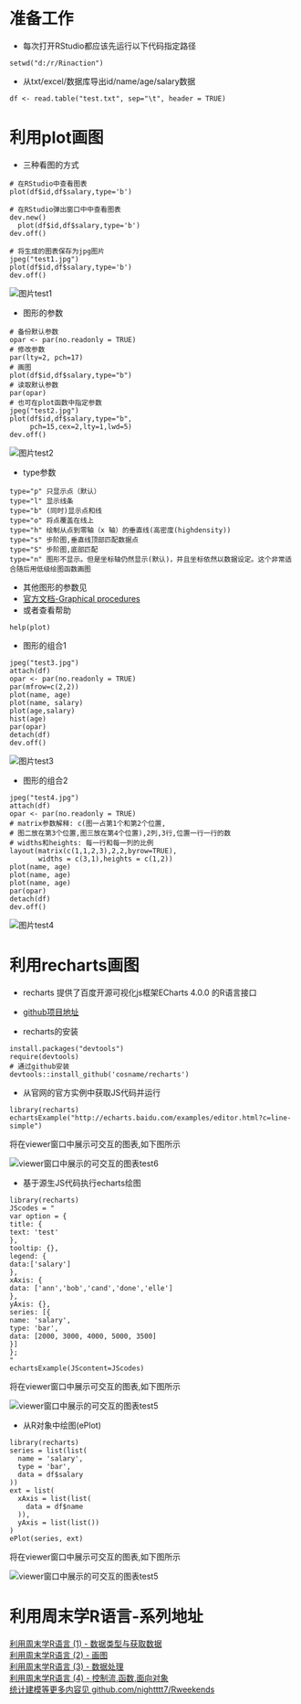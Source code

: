 # 准备工作
- 每次打开RStudio都应该先运行以下代码指定路径
```
setwd("d:/r/Rinaction")
```
- 从txt/excel/数据库导出id/name/age/salary数据
```
df <- read.table("test.txt", sep="\t", header = TRUE)
```
# 利用plot画图
- 三种看图的方式

```
# 在RStudio中查看图表
plot(df$id,df$salary,type='b')

# 在RStudio弹出窗口中中查看图表
dev.new()
  plot(df$id,df$salary,type='b')
dev.off()

# 将生成的图表保存为jpg图片
jpeg("test1.jpg")
plot(df$id,df$salary,type='b')
dev.off()
```

![图片test1](http://img-blog.csdn.net/20180318173437226?watermark/2/text/Ly9ibG9nLmNzZG4ubmV0L3NxcTUxMw==/font/5a6L5L2T/fontsize/400/fill/I0JBQkFCMA==/dissolve/70)

- 图形的参数

```
# 备份默认参数
opar <- par(no.readonly = TRUE)
# 修改参数
par(lty=2, pch=17)
# 画图
plot(df$id,df$salary,type="b")
# 读取默认参数
par(opar)
# 也可在plot函数中指定参数
jpeg("test2.jpg")
plot(df$id,df$salary,type="b",
     pch=15,cex=2,lty=1,lwd=5)
dev.off()
```


![图片test2](http://img-blog.csdn.net/20180318173459981?watermark/2/text/Ly9ibG9nLmNzZG4ubmV0L3NxcTUxMw==/font/5a6L5L2T/fontsize/400/fill/I0JBQkFCMA==/dissolve/70)

- type参数

```
type="p" 只显示点（默认）
type="l" 显示线条
type="b" (同时)显示点和线
type="o" 将点覆盖在线上
type="h" 绘制从点到零轴（x 轴）的垂直线(高密度(highdensity))
type="s" 步阶图,垂直线顶部匹配数据点
type="S" 步阶图,底部匹配
type="n" 图形不显示。但是坐标轴仍然显示(默认)，并且坐标依然以数据设定。这个非常适合随后用低级绘图函数画图
```

- 其他图形的参数见
- [官方文档-Graphical procedures](https://cran.r-project.org/doc/manuals/r-release/R-intro.html#Graphics)
- 或者查看帮助

```
help(plot)
```

- 图形的组合1

```
jpeg("test3.jpg")
attach(df)
opar <- par(no.readonly = TRUE)
par(mfrow=c(2,2))
plot(name, age)
plot(name, salary)
plot(age,salary)
hist(age)
par(opar)
detach(df)
dev.off()

```

![图片test3](http://img-blog.csdn.net/20180318173533731?watermark/2/text/Ly9ibG9nLmNzZG4ubmV0L3NxcTUxMw==/font/5a6L5L2T/fontsize/400/fill/I0JBQkFCMA==/dissolve/70)

- 图形的组合2

```
jpeg("test4.jpg")
attach(df)
opar <- par(no.readonly = TRUE)
# matrix参数解释: c(图一占第1个和第2个位置,
# 图二放在第3个位置,图三放在第4个位置),2列,3行,位置一行一行的数
# widths和heights: 每一行和每一列的比例
layout(matrix(c(1,1,2,3),2,2,byrow=TRUE),
       widths = c(3,1),heights = c(1,2))
plot(name, age)
plot(name, age)
plot(name, age)
par(opar)
detach(df)
dev.off()
```

![图片test4](http://img-blog.csdn.net/20180318173549832?watermark/2/text/Ly9ibG9nLmNzZG4ubmV0L3NxcTUxMw==/font/5a6L5L2T/fontsize/400/fill/I0JBQkFCMA==/dissolve/70)




# 利用recharts画图
- recharts 提供了百度开源可视化js框架ECharts 4.0.0 的R语言接口
- [github项目地址](https://github.com/cosname/recharts)

- recharts的安装

```
install.packages("devtools")
require(devtools)
# 通过github安装
devtools::install_github('cosname/recharts')
```

- 从官网的官方实例中获取JS代码并运行

```
library(recharts)
echartsExample("http://echarts.baidu.com/examples/editor.html?c=line-simple")
```
将在viewer窗口中展示可交互的图表,如下图所示

![viewer窗口中展示的可交互的图表test6](http://img-blog.csdn.net/20180318184706279?watermark/2/text/Ly9ibG9nLmNzZG4ubmV0L3NxcTUxMw==/font/5a6L5L2T/fontsize/400/fill/I0JBQkFCMA==/dissolve/70)

- 基于源生JS代码执行echarts绘图

```
library(recharts)
JScodes = "
var option = {
title: {
text: 'test'
},
tooltip: {},
legend: {
data:['salary']
},
xAxis: {
data: ['ann','bob','cand','done','elle']
},
yAxis: {},
series: [{
name: 'salary',
type: 'bar',
data: [2000, 3000, 4000, 5000, 3500]
}]
};
"
echartsExample(JScontent=JScodes)
```
将在viewer窗口中展示可交互的图表,如下图所示

![viewer窗口中展示的可交互的图表test5](http://img-blog.csdn.net/2018031818464970?watermark/2/text/Ly9ibG9nLmNzZG4ubmV0L3NxcTUxMw==/font/5a6L5L2T/fontsize/400/fill/I0JBQkFCMA==/dissolve/70)

- 从R对象中绘图(ePlot)

```
library(recharts)
series = list(list(
  name = 'salary',
  type = 'bar',
  data = df$salary
))
ext = list(
  xAxis = list(list( 
    data = df$name
  )),
  yAxis = list(list())
)
ePlot(series, ext)
```
将在viewer窗口中展示可交互的图表,如下图所示

![viewer窗口中展示的可交互的图表test5](http://img-blog.csdn.net/2018031818464970?watermark/2/text/Ly9ibG9nLmNzZG4ubmV0L3NxcTUxMw==/font/5a6L5L2T/fontsize/400/fill/I0JBQkFCMA==/dissolve/70)

# 利用周末学R语言-系列地址
[利用周末学R语言 (1) - 数据类型与获取数据](http://blog.csdn.net/sqq513/article/details/79588130)  
[利用周末学R语言 (2) - 画图](http://blog.csdn.net/sqq513/article/details/79602497)  
[利用周末学R语言 (3) - 数据处理](https://blog.csdn.net/sqq513/article/details/79606339)  
[利用周末学R语言 (4) - 控制流,函数,面向对象](https://blog.csdn.net/sqq513/article/details/79736261)  
[统计建模等更多内容见 github.com/nightttt7/Rweekends](https://github.com/nightttt7/Rweekends)  